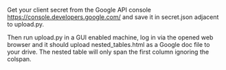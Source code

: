 Get your client secret from the Google API console
https://console.developers.google.com/ and save it in secret.json adjacent to
upload.py.

Then run upload.py in a GUI enabled machine, log in via the opened web browser
and it should upload nested_tables.html as a Google doc file to your drive. 
The nested table will only span the first column ignoring the colspan. 
